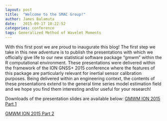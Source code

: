 ```yaml
---
layout: post
title:  "Welcome to the SMAC Group!"
author: James Balamuta
date:   2015-09-17 10:22:52
categories: conference
tags: Generalized Method of Wavelet Moments
---
```


With this first post we are proud to inaugurate this blog! The first step we take in this new adventure is to publish the presentations with which we officially give life to our new statistical software package “gmwm” within the R computational environment. These presentations were delivered within the framework of the ION GNSS+ 2015 conference where the features of this package are particularly relevant for inertial sensor calibration purposes. Being delivered within an engineering context, the contents of these presentations extend to the general time series model estimation field and we hope you find them interesting and/or useful for your research!

Downloads of the presentation slides are available below:
[GMWM ION 2015 Part 1](/assets/pdfs/gmwm_ion2015_part1.pdf)

[GMWM ION 2015 Part 2](/assets/pdfs/gmwm_ion2015_part2.pdf)
